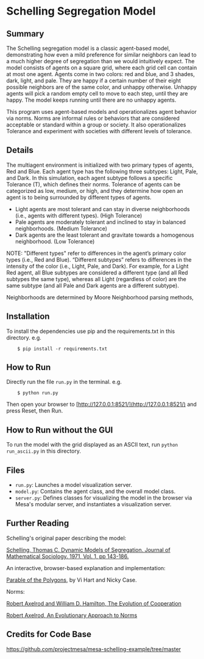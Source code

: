 # Schelling Segregation Model

## Summary

The Schelling segregation model is a classic agent-based model, demonstrating how even a mild preference for similar neighbors can lead to a much higher degree of segregation than we would intuitively expect. The model consists of agents on a square grid, where each grid cell can contain at most one agent. Agents come in two colors: red and blue, and 3 shades, dark, light, and pale. They are happy if a certain number of their eight possible neighbors are of the same color, and unhappy otherwise. Unhappy agents will pick a random empty cell to move to each step, until they are happy. The model keeps running until there are no unhappy agents.

This program uses agent-based models and operationalizes agent behavior via norms. Norms are informal rules or behaviors that are considered acceptable or standard within a group or society. It also operationalizes Tolerance and experiment with societies with different levels of tolerance.

## Details


The multiagent environment is initialized with two primary types of agents, Red and Blue. Each agent type has the following three subtypes: Light, Pale, and Dark. In this simulation, each agent subtype follows a specific Tolerance (T), which defines their norms. Tolerance of agents can be categorized as low, medium, or high, and they determine how open an agent is to being surrounded by different types of agents.

- Light agents are most tolerant and can stay in diverse neighborhoods (i.e., agents with
different types). (High Tolerance)
- Pale agents are moderately tolerant and inclined to stay in balanced neighborhoods. (Medium Tolerance)
- Dark agents are the least tolerant and gravitate towards a homogenous neighborhood. (Low Tolerance)

NOTE: "Different types" refer to differences in the agent’s primary color types (i.e., Red and
Blue). “Different subtypes” refers to differences in the intensity of the color (i.e., Light, Pale, and
Dark). For example, for a Light Red agent, all Blue subtypes are considered a different type
(and all Red subtypes the same type), whereas all Light (regardless of color) are the same
subtype (and all Pale and Dark agents are a different subtype).

Neighborhoods are determined by Moore Neighborhood parsing methods, 

## Installation

To install the dependencies use pip and the requirements.txt in this directory. e.g.

```
    $ pip install -r requirements.txt
```

## How to Run

Directly run the file ``run.py`` in the terminal. e.g.

```
    $ python run.py
```

Then open your browser to [http://127.0.0.1:8521/](http://127.0.0.1:8521/) and press Reset, then Run.

## How to Run without the GUI

To run the model with the grid displayed as an ASCII text, run `python run_ascii.py` in this directory.

## Files

* ``run.py``: Launches a model visualization server.
* ``model.py``: Contains the agent class, and the overall model class.
* ``server.py``: Defines classes for visualizing the model in the browser via Mesa's modular server, and instantiates a visualization server.

## Further Reading

Schelling's original paper describing the model:

[Schelling, Thomas C. Dynamic Models of Segregation. Journal of Mathematical Sociology. 1971, Vol. 1, pp 143-186.](https://www.stat.berkeley.edu/~aldous/157/Papers/Schelling_Seg_Models.pdf)

An interactive, browser-based explanation and implementation:

[Parable of the Polygons](http://ncase.me/polygons/), by Vi Hart and Nicky Case.

Norms:

[Robert Axelrod and William D. Hamilton, The Evolution of Cooperation](https://ee.stanford.edu/~hellman/Breakthrough/book/pdfs/axelrod.pdf)

[Robert Axelrod, An Evolutionary Approach to Norms](https://www.jstor.org/stable/1960858)

## Credits for Code Base

https://github.com/projectmesa/mesa-schelling-example/tree/master

